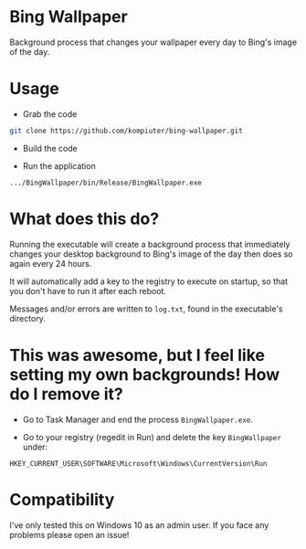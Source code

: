 # Bing Wallpaper
Background process that changes your wallpaper every day to Bing's image of the day.

# Usage

 - Grab the code

```bash
git clone https://github.com/kompiuter/bing-wallpaper.git
````

 - Build the code

 - Run the application

```
.../BingWallpaper/bin/Release/BingWallpaper.exe
```

# What does this do?

Running the executable will create a background process that immediately changes your desktop background to Bing's image of the day then does so again every 24 hours.

It will automatically add a key to the registry to execute on startup, so that you don't have to run it after each reboot.

Messages and/or errors are written to `log.txt`, found in the executable's directory.

# This was awesome, but I feel like setting my own backgrounds! How do I remove it?

 - Go to Task Manager and end the process `BingWallpaper.exe`.

 - Go to your registry (regedit in Run) and delete the key `BingWallpaper` under:

```
HKEY_CURRENT_USER\SOFTWARE\Microsoft\Windows\CurrentVersion\Run
```

# Compatibility

I've only tested this on Windows 10 as an admin user. If you face any problems please open an issue!
